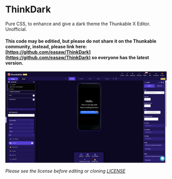 # ThinkDark
Pure CSS, to enhance and give a dark theme the Thunkable X Editor. Unofficial.

#### This code may be editied, but **please do not share it on the Thunkable community**, instead, please link here: [https://github.com/easaw/ThinkDark](https://github.com/easaw/ThinkDark) so everyone has the latest version.

![ThinkDark v0.0.6](https://github.com/easaw/ThinkDark/blob/master/ThinkDark-Theme-Designer-View-v0.0.6.png)

*Please see the license before editing or cloning [LICENSE](https://github.com/easaw/ThinkDark/blob/master/LICENSE)*
